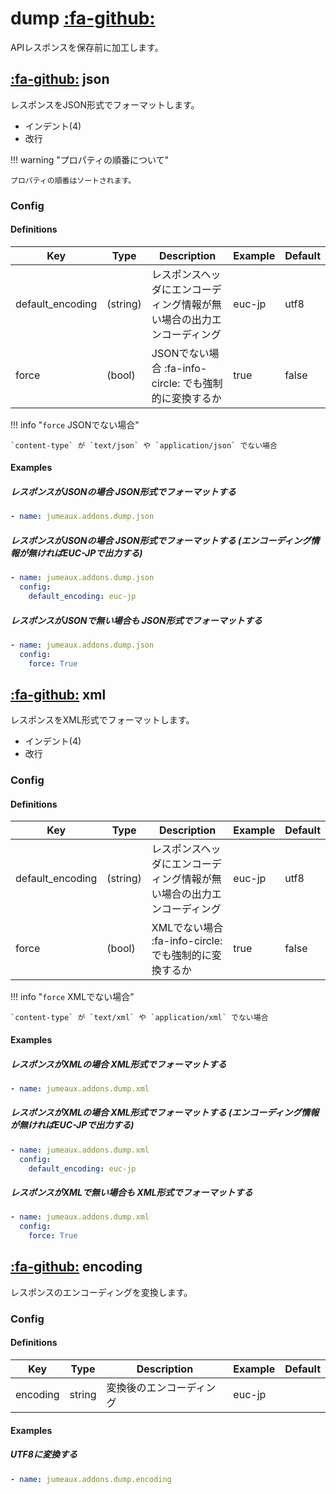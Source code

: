 dump [:fa-github:][s1]
======================

[s1]: https://github.com/tadashi-aikawa/jumeaux/tree/master/jumeaux/addons/dump

APIレスポンスを保存前に加工します。


[:fa-github:][s2] json
----------------------

[s2]: https://github.com/tadashi-aikawa/jumeaux/tree/master/jumeaux/addons/dump/json.py

レスポンスをJSON形式でフォーマットします。

* インデント(4)
* 改行

!!! warning "プロパティの順番について"

    プロパティの順番はソートされます。


### Config

#### Definitions

|       Key        |   Type   |                              Description                               | Example | Default |
| ---------------- | -------- | ---------------------------------------------------------------------- | ------- | ------- |
| default_encoding | (string) | レスポンスヘッダにエンコーディング情報が無い場合の出力エンコーディング | euc-jp  | utf8    |
| force            | (bool)   | JSONでない場合 :fa-info-circle: でも強制的に変換するか                 | true    | false   |

!!! info "`force` JSONでない場合"

    `content-type` が `text/json` や `application/json` でない場合


#### Examples

##### レスポンスがJSONの場合 JSON形式でフォーマットする

```yml
- name: jumeaux.addons.dump.json
```

##### レスポンスがJSONの場合 JSON形式でフォーマットする (エンコーディング情報が無ければEUC-JPで出力する)

```yml
- name: jumeaux.addons.dump.json
  config:
    default_encoding: euc-jp
```

##### レスポンスがJSONで無い場合も JSON形式でフォーマットする

```yml
- name: jumeaux.addons.dump.json
  config:
    force: True
```


[:fa-github:][s3] xml
----------------------

[s3]: https://github.com/tadashi-aikawa/jumeaux/tree/master/jumeaux/addons/dump/xml.py

レスポンスをXML形式でフォーマットします。

* インデント(4)
* 改行


### Config

#### Definitions

|       Key        |   Type   |                              Description                               | Example | Default |
| ---------------- | -------- | ---------------------------------------------------------------------- | ------- | ------- |
| default_encoding | (string) | レスポンスヘッダにエンコーディング情報が無い場合の出力エンコーディング | euc-jp  | utf8    |
| force            | (bool)   | XMLでない場合 :fa-info-circle: でも強制的に変換するか                  | true    | false   |

!!! info "`force` XMLでない場合"

    `content-type` が `text/xml` や `application/xml` でない場合


#### Examples

##### レスポンスがXMLの場合 XML形式でフォーマットする

```yml
- name: jumeaux.addons.dump.xml
```

##### レスポンスがXMLの場合 XML形式でフォーマットする (エンコーディング情報が無ければEUC-JPで出力する)

```yml
- name: jumeaux.addons.dump.xml
  config:
    default_encoding: euc-jp
```

##### レスポンスがXMLで無い場合も XML形式でフォーマットする

```yml
- name: jumeaux.addons.dump.xml
  config:
    force: True
```


[:fa-github:][s3] encoding
--------------------------

[s3]: https://github.com/tadashi-aikawa/jumeaux/tree/master/jumeaux/addons/dump/encoding.py

レスポンスのエンコーディングを変換します。


### Config

#### Definitions

|   Key    |  Type  |       Description        | Example | Default |
| -------- | ------ | ------------------------ | ------- | ------- |
| encoding | string | 変換後のエンコーディング | euc-jp  |         |


#### Examples

##### UTF8に変換する

```yml
- name: jumeaux.addons.dump.encoding
```
